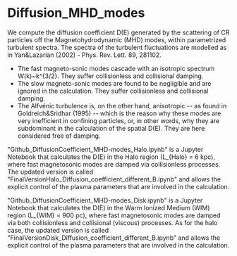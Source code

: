 # Diffusion_MHD_modes
We compute the diffusion coefficient D(E) generated by the scattering of CR particles off the Magnetohydrodynamic (MHD) modes, within parametrized turbulent spectra.
The spectra of the turbulent fluctuations are modelled as in Yan&Lazarian (2002) - Phys. Rev. Lett. 89, 281102. 

- The fast magneto-sonic modes cascade with an isotropic spectrum W(k)~k^{3/2}. They suffer collisionless and collisional damping.
- The slow magneto-sonic modes are found to be negligible and are ignored in the calculation. They suffer collisionless and collisional damping.
- The Alfvénic turbulence is, on the other hand, anisotropic -- as found in Goldreich&Sridhar (1995) -- which is the reason why these modes are very inefficient in confining particles, or, in other words, why they are subdominant in the calculation of the spatial D(E). They are here considered free of damping.


"Github_DiffusionCoefficient_MHD-modes_Halo.ipynb" is a Jupyter Notebook that calculates the D(E) in the Halo region (L_{Halo} = 6 kpc), where fast magnetosonic modes are damped via collisionless processes. 
The updated version is called "FinalVersionHalo_Diffusion_coefficient_different_B.ipynb" and allows the explicit control of the plasma parameters that are involved in the calculation.

"Github_DiffusionCoefficient_MHD-modes_Disk.ipynb" is a Jupyter Notebook that calculates the D(E) in the Warm Ionized Medium (WIM) region (L_{WIM} = 900 pc), where fast magnetosonic modes are damped via both collisionless and collisional (viscous) processes.
As for the halo case, the updated version is called "FinalVersionDisk_Diffusion_coefficient_different_B.ipynb" and allows the explicit control of the plasma parameters that are involved in the calculation.



